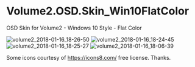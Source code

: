 # Volume2.OSD.Skin_Win10FlatColor
OSD Skin for Volume2  - Windows 10 Style - Flat Color


![volume2_2018-01-16_18-26-50](https://user-images.githubusercontent.com/6510026/35022590-840758c4-faeb-11e7-8895-e77084e892c4.png)
![volume2_2018-01-16_18-24-45](https://user-images.githubusercontent.com/6510026/35022591-84457618-faeb-11e7-9bed-c747b7692386.png)
![volume2_2018-01-16_18-25-27](https://user-images.githubusercontent.com/6510026/35022592-84610ec8-faeb-11e7-8761-ebfb5e55aa96.png)
![volume2_2018-01-16_18-06-39](https://user-images.githubusercontent.com/6510026/35022783-94e7b50c-faec-11e7-8875-a2e125fff5f3.png)


Some icons courtesy of https://icons8.com/ free license.  Thanks.
